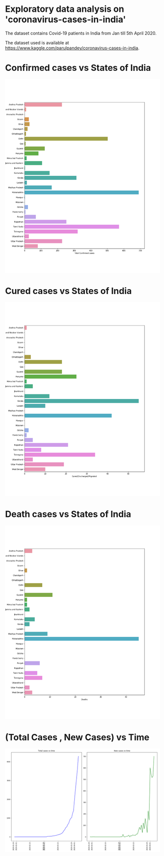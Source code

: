 # Exploratory data analysis on 'coronavirus-cases-in-india'

The dataset contains Covid-19 patients in India from Jan till 5th April 2020.

The dataset used is available at https://www.kaggle.com/parulpandey/coronavirus-cases-in-india.

# Confirmed cases vs States of India

![alt text](https://github.com/abhijithremesh/data-science-portfolio/blob/master/coronavirus-cases-in-india/images/Confirmed%20cases%20vs%20States%20of%20India.png)

# Cured cases vs States of India

![alt text](https://github.com/abhijithremesh/data-science-portfolio/blob/master/coronavirus-cases-in-india/images/Cured%20cases%20vs%20States%20of%20India.png)

# Death cases vs States of India

![alt text](https://github.com/abhijithremesh/data-science-portfolio/blob/master/coronavirus-cases-in-india/images/Death%20cases%20vs%20States%20of%20India.png)

# (Total Cases , New Cases) vs Time

![alt text](https://github.com/abhijithremesh/data-science-portfolio/blob/master/coronavirus-cases-in-india/images/Total%20Cases_New%20Cases%20vs%20Time.png)
